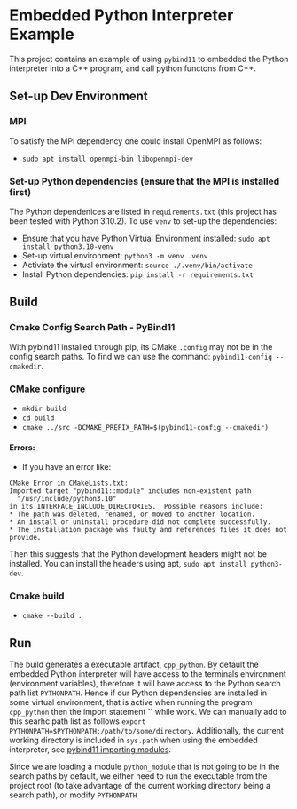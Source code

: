 # Embedded Python Interpreter Example

This project contains an example of using `pybind11` to embedded the Python interpreter into a C++ program, and call python functons from C++.

## Set-up Dev Environment

### MPI
To satisfy the MPI dependency one could install OpenMPI as follows:
- `sudo apt install openmpi-bin libopenmpi-dev`

### Set-up Python dependencies (ensure that the MPI is installed first)
The Python dependenices are listed in `requirements.txt` (this project has been tested with Python 3.10.2). To use `venv` to set-up the dependencies:
- Ensure that you have Python Virtual Environment installed: `sudo apt install python3.10-venv`
- Set-up virtual environment: `python3 -m venv .venv`
- Activiate the virtual environment: `source ./.venv/bin/activate`
- Install Python dependencies: `pip install -r requirements.txt`

## Build

### Cmake Config Search Path - PyBind11
With pybind11 installed through pip, its CMake `.config` may not be in the config search paths. To find we can use the command: `pybind11-config --cmakedir`.

### CMake configure
- `mkdir build`
- `cd build`
- `cmake ../src -DCMAKE_PREFIX_PATH=$(pybind11-config --cmakedir)`

#### Errors:
- If you have an error like:
```
CMake Error in CMakeLists.txt:
Imported target "pybind11::module" includes non-existent path
  "/usr/include/python3.10"
in its INTERFACE_INCLUDE_DIRECTORIES.  Possible reasons include:
* The path was deleted, renamed, or moved to another location.
* An install or uninstall procedure did not complete successfully.
* The installation package was faulty and references files it does not
provide.
```
Then this suggests that the Python development headers might not be installed. You can install the headers using apt, `sudo apt install python3-dev`.

### Cmake build
- `cmake --build .`

## Run

The build generates a executable artifact, `cpp_python`. By default the embedded Python interpreter will have access to the terminals environment (environment variables), therefore it will have access to the Python search path list `PYTHONPATH`. Hence if our Python dependencies are installed in some virtual environment, that is active when running the program `cpp_python` then the import statement `` while work. We can manually add to this searhc path list as follows `export PYTHONPATH=$PYTHONPATH:/path/to/some/directory`. Additionally, the current working directory is included in `sys.path` when using the embedded interpreter, see [pybind11 importing modules](https://pybind11.readthedocs.io/en/latest/advanced/embedding.html#importing-modules). 

Since we are loading a module `python_module` that is not going to be in the search paths by default, we either need to run the executable from the project root (to take advantage of the current working directory being a search path), or modify `PYTHONPATH`

